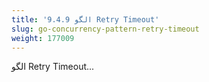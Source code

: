 ```yaml
---
title: '9.4.9 الگو Retry Timeout'
slug: go-concurrency-pattern-retry-timeout
weight: 177009
---
```


الگو Retry Timeout...